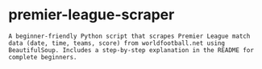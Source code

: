 # premier-league-scraper
    A beginner-friendly Python script that scrapes Premier League match data (date, time, teams, score) from worldfootball.net using BeautifulSoup. Includes a step-by-step explanation in the README for complete beginners.
